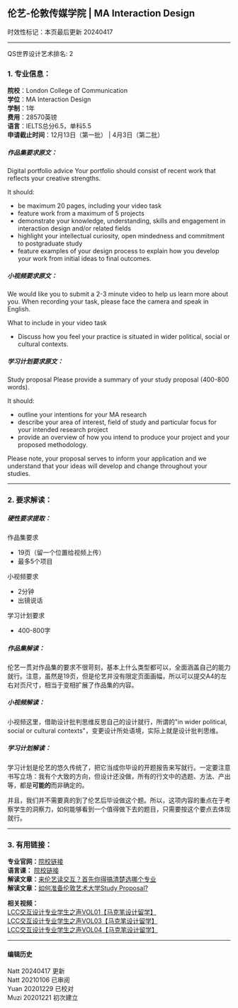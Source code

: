 ## 伦艺-伦敦传媒学院 | MA Interaction Design
时效性标记：本页最后更新 20240417  

---
QS世界设计艺术排名: 2  

### 1. 专业信息：  

**院校**：London College of Communication  
**学位**：MA Interaction Design  
**学制**：1年  
**费用**：28570英镑  
**语言**：IELTS总分6.5，单科5.5  
**申请截止时间**：12月13日（第一批） | 4月3日（第二批）  

##### 作品集要求原文：

Digital portfolio advice
Your portfolio should consist of recent work that reflects your creative strengths.

It should:

- be maximum 20 pages, including your video task
- feature work from a maximum of 5 projects
- demonstrate your knowledge, understanding, skills and engagement in interaction design and/or related fields
- highlight your intellectual curiosity, open mindedness and commitment to postgraduate study
- feature examples of your design process to explain how you develop your work from initial ideas to final outcomes.

##### 小视频要求原文：
We would like you to submit a 2-3 minute video to help us learn more about you. When recording your task, please face the camera and speak in English.

What to include in your video task

- Discuss how you feel your practice is situated in wider political, social or cultural contexts.

##### 学习计划要求原文：
Study proposal
Please provide a summary of your study proposal (400-800 words).

It should:

- outline your intentions for your MA research
- describe your area of interest, field of study and particular focus for your intended research project
- provide an overview of how you intend to produce your project and your proposed methodology.

Please note, your proposal serves to inform your application and we understand that your ideas will develop and change throughout your studies.

---

### 2. 要求解读：  

##### 硬性要求提取：
作品集要求
- 19页（留一个位置给视频上传）
- 最多5个项目


小视频要求  
  - 2分钟  
  - 出镜说话

学习计划要求
- 400-800字


##### 作品集解读：  

伦艺一贯对作品集的要求不很苛刻，基本上什么类型都可以，全面涵盖自己的能力就行。注意，虽然是19页，但是伦艺并没有限定页面画幅，所以可以提交A4的左右对页尺寸，相当于变相扩展了作品集的内容。


##### 小视频解读：  

小视频这里，借助设计批判思维反思自己的设计就行，所谓的"in wider political, social or cultural contexts"，变更设计所处语境，实际上就是设计批判思维。

##### 学习计划解读：  

学习计划是伦艺的悠久传统了，把它当成你毕设的开题报告来写就行。一定要注意书写立场：我有个大致的方向，但设计还没做，所有的行文中的选题、方法、产出等，都是**可能的**而非确定的。

并且，我们并不需要真的到了伦艺后毕设做这个题。所以，这项内容的重点在于考察学生的洞察力，如何能够看到一个值得做下去的题目，只需要按这个要点去体现就行。


---


### 3. 有用链接：  

**专业官网：**[院校链接](https://www.arts.ac.uk/subjects/animation-interactive-film-and-sound/postgraduate/ma-interaction-design-communication-lcc)  
**语言课：** [院校链接](https://www.arts.ac.uk/study-at-ual/language-centre)  
**解读文章：**[来伦艺读交互？首先你得搞清楚选哪个专业](http://www.makebi.com.cn/26662.html)  
**解读文章：**[如何准备伦敦艺术大学Study Proposal?](http://www.makebi.com.cn/32120.html)  


**相关视频：**  
[LCC交互设计专业学生之声VOL01【马克笔设计留学】](https://www.bilibili.com/video/av22384527)  
[LCC交互设计专业学生之声VOL03【马克笔设计留学】](https://www.bilibili.com/video/av22384675)  
[LCC交互设计专业学生之声VOL04【马克笔设计留学】](https://www.bilibili.com/video/av22384916)  



---


#### 编辑历史  

Natt 20240417 更新  
Natt 20210106 已审阅  
Yuan 20201229 已校对  
Muzi 20201221 初次建立  
